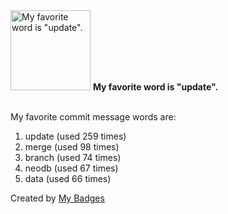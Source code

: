 <img src="https://my-badges.github.io/my-badges/favorite-word.png" alt="My favorite word is &quot;update&quot;." title="My favorite word is &quot;update&quot;." width="128">
<strong>My favorite word is &quot;update&quot;.</strong>
<br><br>

My favorite commit message words are:

1. update (used 259 times)
2. merge (used 98 times)
3. branch (used 74 times)
4. neodb (used 67 times)
5. data (used 66 times)


Created by <a href="https://github.com/my-badges/my-badges">My Badges</a>